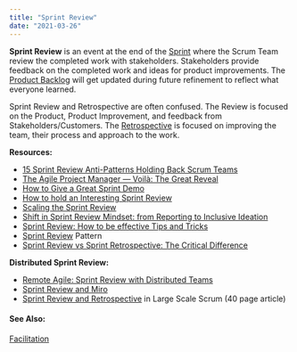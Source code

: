 ```yaml
---
title: "Sprint Review"
date: "2021-03-26"
---
```


**Sprint Review** is an event at the end of the [Sprint](/glossary/sprint) where the Scrum Team review the completed work with stakeholders. Stakeholders provide feedback on the completed work and ideas for product improvements. The [Product Backlog](/glossary/product-backlog) will get updated during future refinement to reflect what everyone learned.

Sprint Review and Retrospective are often confused. The Review is focused on the Product, Product Improvement, and feedback from Stakeholders/Customers. The [Retrospective](/glossary/sprint-retrospective) is focused on improving the team, their process and approach to the work.

**Resources:**

- [15 Sprint Review Anti-Patterns Holding Back Scrum Teams](https://age-of-product.com/sprint-review-anti-patterns/)
- [The Agile Project Manager — Voilà: The Great Reveal](https://www.infoq.com/articles/agile-project-manager-viola/)
- [How to Give a Great Sprint Demo](https://www.humanizingwork.com/how-to-give-a-great-sprint-demo/)
- [How to hold an Interesting Sprint Review](https://adaptmethodology.com/sprint-review-meeting/)
- [Scaling the Sprint Review](https://www.linkedin.com/pulse/scaling-sprint-review-luiz-quintela/)
- [Shift in Sprint Review Mindset: from Reporting to Inclusive Ideation](https://www.infoq.com/articles/sprint-review-inclusive-ideation/)
- [Sprint Review: How to be effective Tips and Tricks](https://www.techagilist.com/agile/product-owner/sprint-review-how-to-be-effective-tips-and-tricks/)
- [Sprint Review](https://sites.google.com/a/scrumplop.org/published-patterns/value-stream/sprint-review) Pattern
- [Sprint Review vs Sprint Retrospective: The Critical Difference](https://geekbot.com/blog/sprint-review-vs-sprint-retrospective-the-critical-difference/)

**Distributed Sprint Review:**

- [Remote Agile: Sprint Review with Distributed Teams](https://age-of-product.com/remote-sprint-review-distributed-teams/)
- [Sprint Review and Miro](https://miro.com/blog/resources/visual-collaboration-agile-development-guide/sprint-review/)
- [Sprint Review and Retrospective](https://www.informit.com/articles/article.aspx?p=1564482) in Large Scale Scrum (40 page article)

#### See Also:

[Facilitation](/glossary/facilitation)
